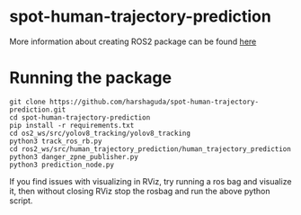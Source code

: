 # spot-human-trajectory-prediction

More information about creating ROS2 package can be found [here](https://docs.ros.org/en/humble/Tutorials/Beginner-Client-Libraries/Creating-Your-First-ROS2-Package.html)

# Running the package

```
git clone https://github.com/harshaguda/spot-human-trajectory-prediction.git
cd spot-human-trajectory-prediction
pip install -r requirements.txt
cd os2_ws/src/yolov8_tracking/yolov8_tracking
python3 track_ros_rb.py
cd ros2_ws/src/human_trajectory_prediction/human_trajectory_prediction
python3 danger_zpne_publisher.py
python3 prediction_node.py
```
If you find issues with visualizing in RViz, try running a ros bag and visualize it, then without closing RViz stop the rosbag and run the above python script.
